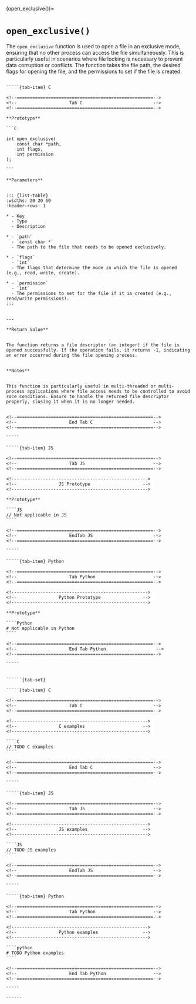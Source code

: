 <!-- ============================================================== -->
(open_exclusive())=
# `open_exclusive()`
<!-- ============================================================== -->


The `open_exclusive` function is used to open a file in an exclusive mode, ensuring that no other process can access the file simultaneously. This is particularly useful in scenarios where file locking is necessary to prevent data corruption or conflicts. The function takes the file path, the desired flags for opening the file, and the permissions to set if the file is created.


<!------------------------------------------------------------>
<!--                    Prototypes                          -->
<!------------------------------------------------------------>

``````{tab-set}

`````{tab-item} C

<!--====================================================-->
<!--                    Tab C                           -->
<!--====================================================-->

**Prototype**

```C

int open_exclusive(
    const char *path,
    int flags,
    int permission
);

```

**Parameters**


::: {list-table}
:widths: 20 20 60
:header-rows: 1

* - Key
  - Type
  - Description

* - `path`
  - `const char *`
  - The path to the file that needs to be opened exclusively.

* - `flags`
  - `int`
  - The flags that determine the mode in which the file is opened (e.g., read, write, create).

* - `permission`
  - `int`
  - The permissions to set for the file if it is created (e.g., read/write permissions).
:::


---

**Return Value**


The function returns a file descriptor (an integer) if the file is opened successfully. If the operation fails, it returns -1, indicating an error occurred during the file opening process.


**Notes**


This function is particularly useful in multi-threaded or multi-process applications where file access needs to be controlled to avoid race conditions. Ensure to handle the returned file descriptor properly, closing it when it is no longer needed.


<!--====================================================-->
<!--                    End Tab C                       -->
<!--====================================================-->

`````

`````{tab-item} JS

<!--====================================================-->
<!--                    Tab JS                          -->
<!--====================================================-->

<!---------------------------------------------------->
<!--                JS Prototype                    -->
<!---------------------------------------------------->

**Prototype**

````JS
// Not applicable in JS
````

<!--====================================================-->
<!--                    EndTab JS                       -->
<!--====================================================-->

`````

`````{tab-item} Python

<!--====================================================-->
<!--                    Tab Python                      -->
<!--====================================================-->

<!---------------------------------------------------->
<!--                Python Prototype                -->
<!---------------------------------------------------->

**Prototype**

````Python
# Not applicable in Python
````

<!--====================================================-->
<!--                    End Tab Python                   -->
<!--====================================================-->

`````

``````

<!------------------------------------------------------------>
<!--                    Examples                            -->
<!------------------------------------------------------------>

```````{dropdown} Examples

``````{tab-set}

`````{tab-item} C

<!--====================================================-->
<!--                    Tab C                           -->
<!--====================================================-->

<!---------------------------------------------------->
<!--                C examples                      -->
<!---------------------------------------------------->

````C
// TODO C examples
````

<!--====================================================-->
<!--                    End Tab C                       -->
<!--====================================================-->

`````

`````{tab-item} JS

<!--====================================================-->
<!--                    Tab JS                          -->
<!--====================================================-->

<!---------------------------------------------------->
<!--                JS examples                     -->
<!---------------------------------------------------->

````JS
// TODO JS examples
````

<!--====================================================-->
<!--                    EndTab JS                       -->
<!--====================================================-->

`````

`````{tab-item} Python

<!--====================================================-->
<!--                    Tab Python                      -->
<!--====================================================-->

<!---------------------------------------------------->
<!--                Python examples                 -->
<!---------------------------------------------------->

````python
# TODO Python examples
````

<!--====================================================-->
<!--                    End Tab Python                  -->
<!--====================================================-->

`````

``````

```````

